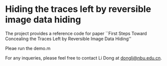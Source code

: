 # Hiding the traces left by reversible image data hiding
The project provides a reference code for paper ``First Steps Toward Concealing the Traces Left by Reversible Image Data Hiding''

Pleae run the demo.m

For any inqueries, please feel free to contact Li Dong at dongli@nbu.edu.cn.
